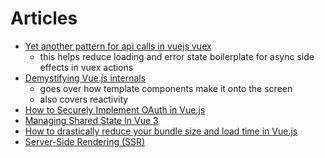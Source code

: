 # Articles

- [Yet another pattern for api calls in vuejs vuex](https://medium.com/js-dojo/yet-another-pattern-for-api-calls-using-vuejs-vuex-b22ecdfb0ea2)
  - this helps reduce loading and error state boilerplate for async side effects in vuex actions
- [Demystifying Vue.js internals](https://medium.com/js-imaginea/the-vue-js-internals-7b76f76813e3)
  - goes over how template components make it onto the screen
  - also covers reactivity
- [How to Securely Implement OAuth in Vue.js](https://fusionauth.io/blog/2020/08/06/securely-implement-oauth-vuejs/)
- [Managing Shared State In Vue 3](https://www.smashingmagazine.com/2021/06/managing-shared-state-vue3/)
- [How to drastically reduce your bundle size and load time in Vue.js](https://medium.com/shard-labs/how-to-drastically-reduce-your-bundle-size-and-load-time-in-vue-js-54370d513fdf)
- [Server-Side Rendering (SSR)](https://vuejs.org/guide/scaling-up/ssr.html)
